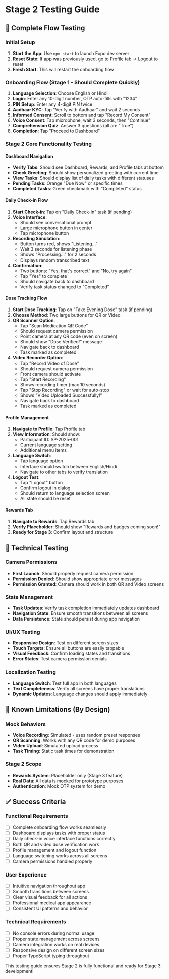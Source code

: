 # Stage 2 Testing Guide

## 🧪 Complete Flow Testing

### Initial Setup

1. **Start the App**: Use `npm start` to launch Expo dev server
2. **Reset State**: If app was previously used, go to Profile tab → Logout to reset
3. **Fresh Start**: This will restart the onboarding flow

### Onboarding Flow (Stage 1 - Should Complete Quickly)

1. **Language Selection**: Choose English or Hindi
2. **Login**: Enter any 10-digit number, OTP auto-fills with "1234"
3. **PIN Setup**: Enter any 4-digit PIN twice
4. **Aadhaar KYC**: Tap "Verify with Aadhaar" and wait 2 seconds
5. **Informed Consent**: Scroll to bottom and tap "Record My Consent"
6. **Voice Consent**: Tap microphone, wait 3 seconds, then "Continue"
7. **Comprehension Quiz**: Answer 3 questions (all are "True")
8. **Completion**: Tap "Proceed to Dashboard"

### Stage 2 Core Functionality Testing

#### Dashboard Navigation

- **Verify Tabs**: Should see Dashboard, Rewards, and Profile tabs at bottom
- **Check Greeting**: Should show personalized greeting with current time
- **View Tasks**: Should display list of daily tasks with different statuses
- **Pending Tasks**: Orange "Due Now" or specific times
- **Completed Tasks**: Green checkmark with "Completed" status

#### Daily Check-in Flow

1. **Start Check-in**: Tap on "Daily Check-in" task (if pending)
2. **Voice Interface**:
   - Should see conversational prompt
   - Large microphone button in center
   - Tap microphone button
3. **Recording Simulation**:
   - Button turns red, shows "Listening..."
   - Wait 3 seconds for listening phase
   - Shows "Processing..." for 2 seconds
   - Displays random transcribed text
4. **Confirmation**:
   - Two buttons: "Yes, that's correct" and "No, try again"
   - Tap "Yes" to complete
   - Should navigate back to dashboard
   - Verify task status changed to "Completed"

#### Dose Tracking Flow

1. **Start Dose Tracking**: Tap on "Take Evening Dose" task (if pending)
2. **Choose Method**: Two large buttons for QR or Video
3. **QR Scanner Option**:
   - Tap "Scan Medication QR Code"
   - Should request camera permission
   - Point camera at any QR code (even on screen)
   - Should show "Dose Verified!" message
   - Navigate back to dashboard
   - Task marked as completed
4. **Video Recorder Option**:
   - Tap "Record Video of Dose"
   - Should request camera permission
   - Front camera should activate
   - Tap "Start Recording"
   - Shows recording timer (max 10 seconds)
   - Tap "Stop Recording" or wait for auto-stop
   - Shows "Video Uploaded Successfully!"
   - Navigate back to dashboard
   - Task marked as completed

#### Profile Management

1. **Navigate to Profile**: Tap Profile tab
2. **View Information**: Should show:
   - Participant ID: SP-2025-001
   - Current language setting
   - Additional menu items
3. **Language Switch**:
   - Tap language option
   - Interface should switch between English/Hindi
   - Navigate to other tabs to verify translation
4. **Logout Test**:
   - Tap "Logout" button
   - Confirm logout in dialog
   - Should return to language selection screen
   - All state should be reset

#### Rewards Tab

1. **Navigate to Rewards**: Tap Rewards tab
2. **Verify Placeholder**: Should show "Rewards and badges coming soon!"
3. **Ready for Stage 3**: Confirm layout and structure

## 🔧 Technical Testing

### Camera Permissions

- **First Launch**: Should properly request camera permission
- **Permission Denied**: Should show appropriate error messages
- **Permission Granted**: Camera should work in both QR and Video screens

### State Management

- **Task Updates**: Verify task completion immediately updates dashboard
- **Navigation State**: Ensure smooth transitions between all screens
- **Data Persistence**: State should persist during app navigation

### UI/UX Testing

- **Responsive Design**: Test on different screen sizes
- **Touch Targets**: Ensure all buttons are easily tappable
- **Visual Feedback**: Confirm loading states and transitions
- **Error States**: Test camera permission denials

### Localization Testing

- **Language Switch**: Test full app in both languages
- **Text Completeness**: Verify all screens have proper translations
- **Dynamic Updates**: Language changes should apply immediately

## 🐛 Known Limitations (By Design)

### Mock Behaviors

- **Voice Recording**: Simulated - uses random preset responses
- **QR Scanning**: Works with any QR code for demo purposes
- **Video Upload**: Simulated upload process
- **Task Timing**: Static task times for demonstration

### Stage 2 Scope

- **Rewards System**: Placeholder only (Stage 3 feature)
- **Real Data**: All data is mocked for prototype purposes
- **Authentication**: Mock OTP system for demo

## ✅ Success Criteria

### Functional Requirements

- [ ] Complete onboarding flow works seamlessly
- [ ] Dashboard displays tasks with proper status
- [ ] Daily check-in voice interface functions correctly
- [ ] Both QR and video dose verification work
- [ ] Profile management and logout function
- [ ] Language switching works across all screens
- [ ] Camera permissions handled properly

### User Experience

- [ ] Intuitive navigation throughout app
- [ ] Smooth transitions between screens
- [ ] Clear visual feedback for all actions
- [ ] Professional medical app appearance
- [ ] Consistent UI patterns and behavior

### Technical Requirements

- [ ] No console errors during normal usage
- [ ] Proper state management across screens
- [ ] Camera integration works on real devices
- [ ] Responsive design on different screen sizes
- [ ] Proper TypeScript typing throughout

This testing guide ensures Stage 2 is fully functional and ready for Stage 3 development!
